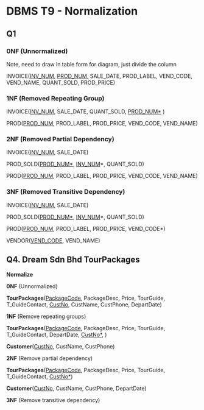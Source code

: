 # DBMS T9 - Normalization

## Q1

### 0NF (Unnormalized)

Note, need to draw in table form for diagram, just divide the column

INVOICE(<u>INV_NUM</u>, <u>PROD_NUM</u>, SALE_DATE, PROD_LABEL, VEND_CODE, VEND_NAME, QUANT_SOLD, PROD_PRICE)

### 1NF (Removed Repeating Group)

INVOICE(<u>INV_NUM</u>, SALE_DATE, QUANT_SOLD, <u>PROD_NUM*</u> )

PROD(<u>PROD_NUM</u>, PROD_LABEL, PROD_PRICE, VEND_CODE, VEND_NAME)



### 2NF (Removed Partial Dependency)

INVOICE(<u>INV_NUM</u>, SALE_DATE)

PROD_SOLD(<u>PROD_NUM*</u>, <u>INV_NUM</u>*, QUANT_SOLD)

PROD(<u>PROD_NUM</u>, PROD_LABEL, PROD_PRICE, VEND_CODE, VEND_NAME)



### 3NF (Removed Transitive Dependency)

INVOICE(<u>INV_NUM</u>, SALE_DATE)

PROD_SOLD(<u>PROD_NUM*</u>, <u>INV_NUM</u>*, QUANT_SOLD)

PROD(<u>PROD_NUM</u>, PROD_LABEL, PROD_PRICE, VEND_CODE*)

VENDOR(<u>VEND_CODE</u>, VEND_NAME)



## Q4. Dream Sdn Bhd TourPackages

**Normalize**

**0NF** (Unnormalized)

**TourPackages**(<u>PackageCode</u>, PackageDesc, Price, TourGuide, T_GuideContact, <u>CustNo</u>, CustName, CustPhone, DepartDate)

**1NF** (Remove repeating groups)

**TourPackages**(<u>PackageCode</u>, PackageDesc, Price, TourGuide, T_GuideContact, DepartDate, <u>CustNo*</u>, )

**Customer**(<u>CustNo</u>, CustName, CustPhone)

**2NF** (Remove partial dependency)

**TourPackages**(<u>PackageCode</u>, PackageDesc, Price, TourGuide, T_GuideContact, <u>CustNo*</u>)

**Customer**(<u>CustNo</u>, CustName, CustPhone, DepartDate)

**3NF** (Remove transitive dependency)